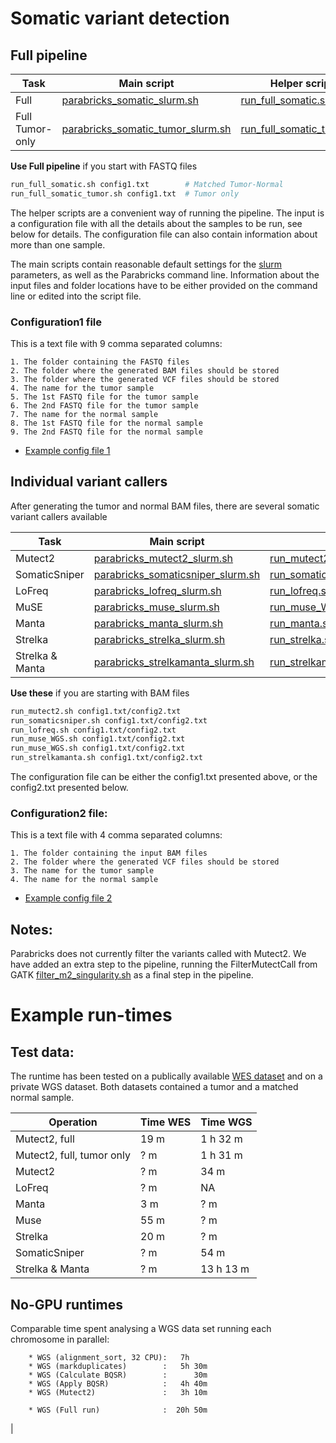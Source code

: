 # Somatic variant detection

## Full pipeline
| Task | Main script | Helper script |
| --- | --- | --- |
| Full | [parabricks_somatic_slurm.sh](./parabricks_somatic_slurm.sh) | [run_full_somatic.sh](./run_full_somatic.sh) |
| Full Tumor-only | [parabricks_somatic_tumor_slurm.sh](./parabricks_somatic_tumor_slurm.sh) | [run_full_somatic_tumor.sh](./run_full_somatic_tumor.sh) |

**Use Full pipeline** if you start with FASTQ files

```bash
run_full_somatic.sh config1.txt        # Matched Tumor-Normal
run_full_somatic_tumor.sh config1.txt  # Tumor only
```

The helper scripts are a convenient way of running the pipeline. The input is a configuration file with all the details about the samples to be run, see below for details. The configuration file can also contain information about more than one sample.

The main scripts contain reasonable default settings for the [slurm](https://github.com/si-medbif/AI-MD-variant-calling/blob/main/documents/slurm.md) parameters, as well as the Parabricks command line. Information about the input files and folder locations have to be either provided on the command line or edited into the script file.

### Configuration1 file

This is a text file with 9 comma separated columns:
```
1. The folder containing the FASTQ files
2. The folder where the generated BAM files should be stored
3. The folder where the generated VCF files should be stored
4. The name for the tumor sample
5. The 1st FASTQ file for the tumor sample
6. The 2nd FASTQ file for the tumor sample
7. The name for the normal sample
8. The 1st FASTQ file for the normal sample
9. The 2nd FASTQ file for the normal sample
```
- [Example config file 1](https://github.com/si-medbif/AI-MD-variant-calling/blob/main/example/config1_WES_example.txt)

## Individual variant callers
After generating the tumor and normal BAM files, there are several somatic variant callers available

| Task | Main script | Helper script |
| --- | --- | --- |
| Mutect2 | [parabricks_mutect2_slurm.sh](./parabricks_mutect2_slurm.sh) | [run_mutect2.sh](./run_mutect2.sh) |
| SomaticSniper | [parabricks_somaticsniper_slurm.sh](./parabricks_somaticsniper_slurm.sh) | [run_somaticsniper.sh](./run_somaticsniper.sh) |
| LoFreq | [parabricks_lofreq_slurm.sh](./parabricks_lofreq_slurm.sh) | [run_lofreq.sh](./run_lofreq.sh) |
| MuSE | [parabricks_muse_slurm.sh](./parabricks_muse_slurm.sh) | [run_muse_WGS.sh](./run_muse_WGS.sh)/[run_muse_WES.sh](./run_muse_WES.sh) |
| Manta | [parabricks_manta_slurm.sh](./parabricks_manta_slurm.sh) | [run_manta.sh](./run_manta.sh) |
| Strelka | [parabricks_strelka_slurm.sh](./parabricks_strelka_slurm.sh) | [run_strelka.sh](./run_strelka.sh) |
| Strelka & Manta | [parabricks_strelkamanta_slurm.sh](./parabricks_strelkamanta_slurm.sh) | [run_strelkamanta.sh](./run_strelkamanta.sh) |

**Use these** if you are starting with BAM files

```bash
run_mutect2.sh config1.txt/config2.txt
run_somaticsniper.sh config1.txt/config2.txt
run_lofreq.sh config1.txt/config2.txt
run_muse_WGS.sh config1.txt/config2.txt
run_muse_WGS.sh config1.txt/config2.txt
run_strelkamanta.sh config1.txt/config2.txt
```

The configuration file can be either the config1.txt presented above, or the config2.txt presented below.

### Configuration2 file:

This is a text file with 4 comma separated columns:
```
1. The folder containing the input BAM files
2. The folder where the generated VCF files should be stored
3. The name for the tumor sample
4. The name for the normal sample
```
- [Example config file 2](https://github.com/si-medbif/AI-MD-variant-calling/blob/main/example/config2_WES_example.txt)

## Notes:
  Parabricks does not currently filter the variants called with Mutect2. We have added an extra step to the pipeline, running the FilterMutectCall from GATK [filter_m2_singularity.sh](https://github.com/si-medbif/AI-MD-variant-calling/blob/main/somatic/filter_m2_singularity.sh) as a final step in the pipeline.


# Example run-times

## Test data:

The runtime has been tested on a publically available [WES dataset](https://github.com/si-medbif/AI-MD-variant-calling/example/README.md) and on a private WGS dataset. Both datasets contained a tumor and a matched normal sample.

 Operation | Time WES | Time WGS |
| --- | --- | --- |
| Mutect2, full             | 19 m |  1 h 32 m |
| Mutect2, full, tumor only |  ? m |  1 h 31 m |
| Mutect2                   |  ? m |      34 m |
| LoFreq                    |  ? m |        NA |
| Manta                     |  3 m |       ? m |
| Muse                      | 55 m |       ? m |
| Strelka                   | 20 m |       ? m |
| SomaticSniper             |  ? m |      54 m |
| Strelka & Manta           |  ? m | 13 h 13 m |

## No-GPU runtimes 

Comparable time spent analysing a WGS data set running each chromosome in parallel:
```
    * WGS (alignment_sort, 32 CPU):   7h
    * WGS (markduplicates)        :   5h 30m
    * WGS (Calculate BQSR)        :      30m
    * WGS (Apply BQSR)            :   4h 40m
    * WGS (Mutect2)               :   3h 10m

    * WGS (Full run)              :  20h 50m
```
|

